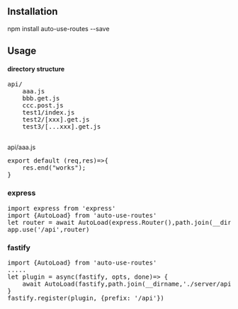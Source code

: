 ## Installation
npm install auto-use-routes --save

## Usage
#### directory structure  
<pre>
api/  
    aaa.js  
    bbb.get.js  
    ccc.post.js  
    test1/index.js  
    test2/[xxx].get.js  
    test3/[...xxx].get.js  

</pre>
api/aaa.js  
<pre>
export default (req,res)=>{  
    res.end("works");  
}  
</pre>
### express
<pre>
import express from 'express'  
import {AutoLoad} from 'auto-use-routes'  
let router = await AutoLoad(express.Router(),path.join(__dirname,'/api'))  
app.use('/api',router)  
</pre>
### fastify
<pre>
import {AutoLoad} from 'auto-use-routes'  
.....  
let plugin = async(fastify, opts, done)=> {  
    await AutoLoad(fastify,path.join(__dirname,'./server/api'),{log:true});  
}  
fastify.register(plugin, {prefix: '/api'})
</pre>